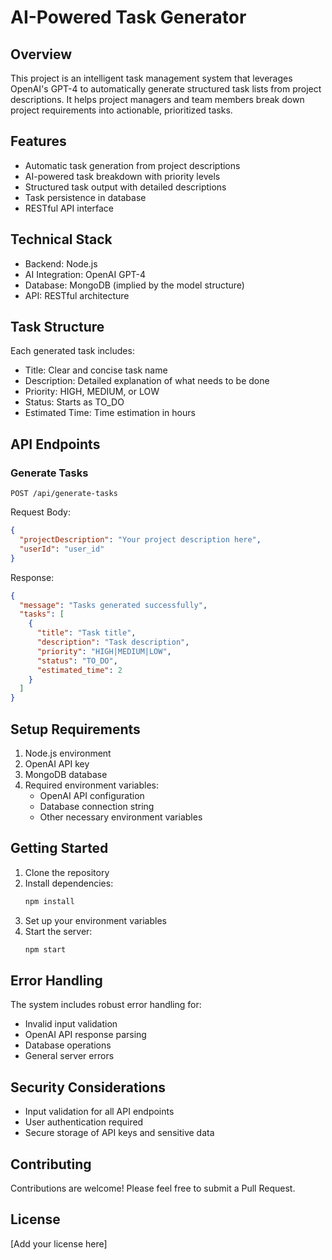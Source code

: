 # AI-Powered Task Generator

## Overview

This project is an intelligent task management system that leverages OpenAI's GPT-4 to automatically generate structured task lists from project descriptions. It helps project managers and team members break down project requirements into actionable, prioritized tasks.

## Features

- Automatic task generation from project descriptions
- AI-powered task breakdown with priority levels
- Structured task output with detailed descriptions
- Task persistence in database
- RESTful API interface

## Technical Stack

- Backend: Node.js
- AI Integration: OpenAI GPT-4
- Database: MongoDB (implied by the model structure)
- API: RESTful architecture

## Task Structure

Each generated task includes:

- Title: Clear and concise task name
- Description: Detailed explanation of what needs to be done
- Priority: HIGH, MEDIUM, or LOW
- Status: Starts as TO_DO
- Estimated Time: Time estimation in hours

## API Endpoints

### Generate Tasks

```
POST /api/generate-tasks
```

Request Body:

```json
{
  "projectDescription": "Your project description here",
  "userId": "user_id"
}
```

Response:

```json
{
  "message": "Tasks generated successfully",
  "tasks": [
    {
      "title": "Task title",
      "description": "Task description",
      "priority": "HIGH|MEDIUM|LOW",
      "status": "TO_DO",
      "estimated_time": 2
    }
  ]
}
```

## Setup Requirements

1. Node.js environment
2. OpenAI API key
3. MongoDB database
4. Required environment variables:
   - OpenAI API configuration
   - Database connection string
   - Other necessary environment variables

## Getting Started

1. Clone the repository
2. Install dependencies:
   ```bash
   npm install
   ```
3. Set up your environment variables
4. Start the server:
   ```bash
   npm start
   ```

## Error Handling

The system includes robust error handling for:

- Invalid input validation
- OpenAI API response parsing
- Database operations
- General server errors

## Security Considerations

- Input validation for all API endpoints
- User authentication required
- Secure storage of API keys and sensitive data

## Contributing

Contributions are welcome! Please feel free to submit a Pull Request.

## License

[Add your license here]
